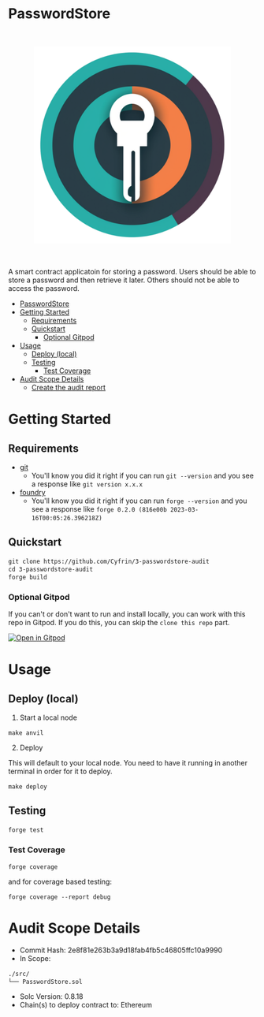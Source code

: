 
# PasswordStore

<br/>
<p align="center">
<img src="./password-store-logo.png" width="400" alt="password-store">
</p>
<br/>

A smart contract applicatoin for storing a password. Users should be able to store a password and then retrieve it later. Others should not be able to access the password. 

- [PasswordStore](#passwordstore)
- [Getting Started](#getting-started)
  - [Requirements](#requirements)
  - [Quickstart](#quickstart)
    - [Optional Gitpod](#optional-gitpod)
- [Usage](#usage)
  - [Deploy (local)](#deploy-local)
  - [Testing](#testing)
    - [Test Coverage](#test-coverage)
- [Audit Scope Details](#audit-scope-details)
  - [Create the audit report](#create-the-audit-report)

# Getting Started

## Requirements

- [git](https://git-scm.com/book/en/v2/Getting-Started-Installing-Git)
  - You'll know you did it right if you can run `git --version` and you see a response like `git version x.x.x`
- [foundry](https://getfoundry.sh/)
  - You'll know you did it right if you can run `forge --version` and you see a response like `forge 0.2.0 (816e00b 2023-03-16T00:05:26.396218Z)`

## Quickstart

```
git clone https://github.com/Cyfrin/3-passwordstore-audit
cd 3-passwordstore-audit
forge build
```

### Optional Gitpod

If you can't or don't want to run and install locally, you can work with this repo in Gitpod. If you do this, you can skip the `clone this repo` part.

[![Open in Gitpod](https://gitpod.io/button/open-in-gitpod.svg)](https://gitpod.io/#github.com/Cyfrin/3-passwordstore-audit)

# Usage

## Deploy (local)

1. Start a local node

```
make anvil
```

2. Deploy

This will default to your local node. You need to have it running in another terminal in order for it to deploy.

```
make deploy
```

## Testing

```
forge test
```

### Test Coverage

```
forge coverage
```

and for coverage based testing: 

```
forge coverage --report debug
```

# Audit Scope Details

- Commit Hash:  2e8f81e263b3a9d18fab4fb5c46805ffc10a9990
- In Scope:
```
./src/
└── PasswordStore.sol
```
- Solc Version: 0.8.18
- Chain(s) to deploy contract to: Ethereum

